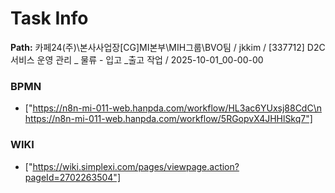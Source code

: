 # Task Info

**Path:** 카페24(주)\본사사업장\[CG]MI본부\MIH그룹\BVO팀 / jkkim / [337712] D2C 서비스 운영 관리 _ 물류 - 입고 _출고 작업 / 2025-10-01_00-00-00

### BPMN
- ["https://n8n-mi-011-web.hanpda.com/workflow/HL3ac6YUxsj88CdC\n https://n8n-mi-011-web.hanpda.com/workflow/5RGopvX4JHHlSkq7"]

### WIKI
- ["https://wiki.simplexi.com/pages/viewpage.action?pageId=2702263504"]

